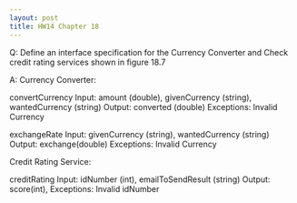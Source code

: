 ```yaml
---
layout: post
title: HW14 Chapter 18
---
```


Q:  Define an interface specification for the Currency Converter and Check credit rating services shown in figure 18.7

A: 
Currency Converter:

convertCurrency
Input: amount (double), givenCurrency (string), wantedCurrency (string)
Output: converted (double)
Exceptions: Invalid Currency

exchangeRate
Input: givenCurrency (string), wantedCurrency (string)
Output: exchange(double)
Exceptions: Invalid Currency


Credit Rating Service:

creditRating
Input: idNumber (int), emailToSendResult (string)
Output: score(int), 
Exceptions: Invalid idNumber

